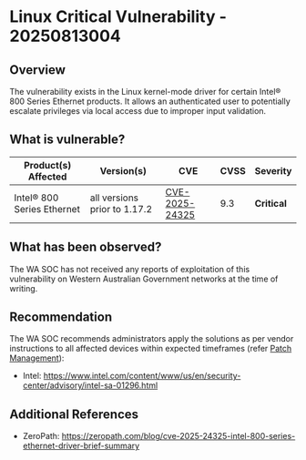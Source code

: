 # Linux Critical Vulnerability - 20250813004

## Overview

The vulnerability exists in the Linux kernel-mode driver for certain Intel® 800 Series Ethernet products.
It allows an authenticated user to potentially escalate privileges via local access due to improper input validation.

## What is vulnerable?

| Product(s) Affected        | Version(s)                   | CVE                                                               | CVSS | Severity     |
| -------------------------- | ---------------------------- | ----------------------------------------------------------------- | ---- | ------------ |
| Intel® 800 Series Ethernet | all versions prior to 1.17.2 | [CVE-2025-24325](https://nvd.nist.gov/vuln/detail/CVE-2025-24325) | 9.3  | **Critical** |

## What has been observed?

The WA SOC has not received any reports of exploitation of this vulnerability on Western Australian Government networks at the time of writing.

## Recommendation

The WA SOC recommends administrators apply the solutions as per vendor instructions to all affected devices within expected timeframes (refer [Patch Management](../guidelines/patch-management.md)):

- Intel: <https://www.intel.com/content/www/us/en/security-center/advisory/intel-sa-01296.html>

## Additional References

- ZeroPath: <https://zeropath.com/blog/cve-2025-24325-intel-800-series-ethernet-driver-brief-summary>
